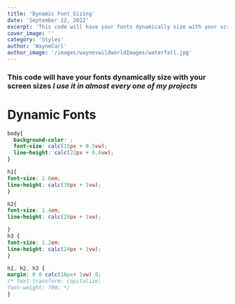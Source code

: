 ```yaml
---
title: 'Dynamic Font Sizing'
date: 'September 22, 2022'
excerpt: 'This code will have your fonts dynamically size with your screen sizes'
cover_image: ''
category: 'Styles'
author: 'WayneCarl'
author_image: '/images/wayneswildworldImages/waterfall.jpg'
---
```


### This code will have your fonts dynamically size with your screen sizes *I use it in almost every one of my projects*

# Dynamic Fonts
```css
body{
  background-color: ;
  font-size: calc(15px + 0.5vw);
  line-height: calc(22px + 0.6vw);
}

h1{
font-size: 1.6em; 
line-height: calc(30px + 1vw);
}

h2{
font-size: 1.4em;
line-height: calc(26px + 1vw);

} 
h3 {
font-size: 1.2em; 
line-height: calc(24px + 1vw);
}

h1, h2, h3 { 
margin: 0 0 calc(16px+ 1vw) 0; 
/* text-transform: capitalize; 
font-weight: 700; */
}
```